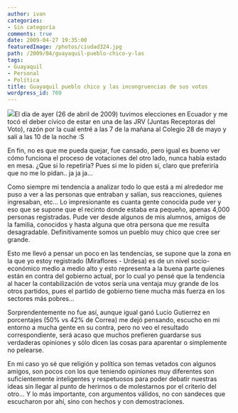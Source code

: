 ```yaml
---
author: ivan
categories:
- Sin categoría
comments: true
date: 2009-04-27 19:35:00
featuredImage: /photos/ciudad324.jpg
path: /2009/04/guayaquil-pueblo-chico-y-las
tags:
- Guayaquil
- Personal
- Política
title: Guayaquil pueblo chico y las incongruencias de sus votos
wordpress_id: 769
---
```


[![](/photos/ciudad324.jpg)](https://3.bp.blogspot.com/_T2UWuNJg3dQ/SfXNRiu9SMI/AAAAAAAABeE/P_yLxrBA_fY/s1600-h/ciudad324.jpg)El día de ayer (26 de abril de 2009) tuvimos elecciones en Ecuador y me tocó el deber cívico de estar en una de las JRV (Juntas Receptoras del Voto), razón por la cual entré a las 7 de la mañana al Colegio 28 de mayo y salí a las 10 de la noche :S

En fin, no es que me pueda quejar, fue cansado, pero igual es bueno ver cómo funciona el proceso de votaciones del otro lado, nunca había estado en mesa. ¿Que si lo repetiría? Pues si me lo piden sí, claro que preferiría que no me lo pidan.. ja ja ja...

Como siempre mi tendencia a analizar todo lo que está a mi alrededor me puso a ver a las personas que entraban y salían, sus reacciones, quienes ingresaban, etc... Lo impresionante es cuanta gente conocida pude ver y eso que se supone que el recinto donde estaba era pequeño, apenas 4,000 personas registradas. Pude ver desde algunos de mis alumnos, amigos de la familia, conocidos y hasta alguna que otra persona que me resulta desagradable. Definitivamente somos un pueblo muy chico que cree ser grande.

Esto me llevó a pensar un poco en las tendencias, se supone que la zona en la que yo estoy registrado (Miraflores - Urdesa) es de un nivel socio-económico medio a medio alto y esto representa a la buena parte quienes están en contra del gobierno actual, por lo cual yo pensé que la tendencia al hacer la contabilización de votos sería una ventaja muy grande de los otros partidos, pues el partido de gobierno tiene mucha más fuerza en los sectores más pobres...

Sorprendentemente no fue así, aunque igual ganó Lucio Gutierrez en porcentajes (50% vs 42% de Correa) me dejó pensando, escucho en mi entorno a mucha gente en su contra, pero no veo el resultado correspondiente, será acaso que muchos prefieren guardarse sus verdaderas opiniones y sólo dicen las cosas para aparentar o simplemente no pelearse.

En mi caso yo sé que religión y política son temas vetados con algunos amigos, son pocos con los que teniendo opiniones muy diferentes son suficientemente inteligentes y respetuosos para poder debatir nuestras ideas sin llegar al punto de herirnos o de molestarnos por el criterio del otro... Y lo más importante, con argumentos válidos, no con sandeces que escucharon por ahí, sino con hechos y con demostraciones.